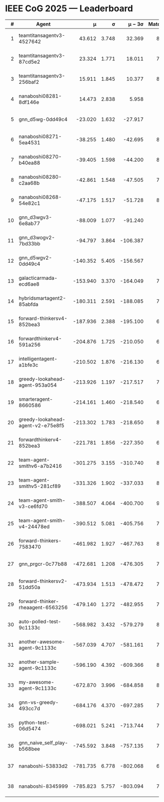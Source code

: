 # IEEE CoG 2025 — Leaderboard

| # | Agent | μ | σ | μ − 3σ | Matches | Updated |
|---:|---|---:|---:|---:|---:|---|
| 1 | teamtitansagentv3-4527642 | 43.612 | 3.748 | 32.369 | 8636 | 2025-08-30 21:12 |
| 2 | teamtitansagentv3-87cd5e2 | 23.324 | 1.771 | 18.011 | 7778 | 2025-08-30 21:12 |
| 3 | teamtitansagentv3-256baf2 | 15.911 | 1.845 | 10.377 | 8354 | 2025-08-30 21:12 |
| 4 | nanaboshi08281-8df146e | 14.473 | 2.838 | 5.958 | 356 | 2025-08-30 21:12 |
| 5 | gnn_d5wg-0dd49c4 | -23.020 | 1.632 | -27.917 | 180 | 2025-08-30 21:12 |
| 6 | nanaboshi08271-5ea4531 | -38.255 | 1.480 | -42.695 | 8478 | 2025-08-30 21:12 |
| 7 | nanaboshi08270-b40ea88 | -39.405 | 1.598 | -44.200 | 8580 | 2025-08-30 21:12 |
| 8 | nanaboshi08280-c2aa68b | -42.861 | 1.548 | -47.505 | 7818 | 2025-08-30 21:12 |
| 9 | nanaboshi08268-54e82c1 | -47.175 | 1.517 | -51.728 | 8040 | 2025-08-30 21:12 |
| 10 | gnn_d3wgv3-6e8ab77 | -88.009 | 1.077 | -91.240 | 238 | 2025-08-30 21:12 |
| 11 | gnn_d3wogv2-7bd33bb | -94.797 | 3.864 | -106.387 | 350 | 2025-08-30 21:12 |
| 12 | gnn_d5wgv2-0dd49c4 | -140.352 | 5.405 | -156.567 | 286 | 2025-08-30 21:12 |
| 13 | galacticarmada-ecd6ae8 | -153.940 | 3.370 | -164.049 | 7900 | 2025-08-30 21:12 |
| 14 | hybridsmartagent2-85abfda | -180.311 | 2.591 | -188.085 | 7173 | 2025-08-30 21:12 |
| 15 | forward-thinkersv4-852bea3 | -187.936 | 2.388 | -195.100 | 6645 | 2025-08-30 21:12 |
| 16 | forwardthinkerv4-591a256 | -204.876 | 1.725 | -210.050 | 6973 | 2025-08-30 21:12 |
| 17 | intelligentagent-a1bfe3c | -210.502 | 1.876 | -216.130 | 6967 | 2025-08-30 21:12 |
| 18 | greedy-lookahead-agent-953a054 | -213.926 | 1.197 | -217.517 | 7564 | 2025-08-30 21:12 |
| 19 | smarteragent-8660586 | -214.161 | 1.460 | -218.540 | 6787 | 2025-08-30 21:12 |
| 20 | greedy-lookahead-agent-v2-e75e8f5 | -213.302 | 1.783 | -218.650 | 8456 | 2025-08-30 21:12 |
| 21 | forwardthinkerv4-852bea3 | -221.781 | 1.856 | -227.350 | 6917 | 2025-08-30 21:12 |
| 22 | team-agent-smithv6-a7b2416 | -301.275 | 3.155 | -310.740 | 8620 | 2025-08-30 21:12 |
| 23 | team-agent-smithv5-281cf89 | -331.326 | 1.902 | -337.033 | 8800 | 2025-08-30 21:12 |
| 24 | team-agent-smith-v3-ce6fd70 | -388.507 | 4.064 | -400.700 | 9338 | 2025-08-30 21:12 |
| 25 | team-agent-smith-v4-24478ed | -390.512 | 5.081 | -405.756 | 7998 | 2025-08-30 21:12 |
| 26 | forward-thinkers-7583470 | -461.982 | 1.927 | -467.763 | 8080 | 2025-08-30 21:12 |
| 27 | gnn_prgcr-0c77b88 | -472.681 | 1.208 | -476.305 | 7710 | 2025-08-30 21:12 |
| 28 | forward-thinkersv2-51dd50a | -473.934 | 1.513 | -478.472 | 7510 | 2025-08-30 21:12 |
| 29 | forward-thinker-rheaagent-6563256 | -479.140 | 1.272 | -482.955 | 7362 | 2025-08-30 21:12 |
| 30 | auto-polled-test-9c1133c | -568.982 | 3.432 | -579.279 | 8300 | 2025-08-30 21:12 |
| 31 | another-awesome-agent-9c1133c | -567.039 | 4.707 | -581.161 | 7860 | 2025-08-30 21:12 |
| 32 | another-sample-agent-9c1133c | -596.190 | 4.392 | -609.366 | 8580 | 2025-08-30 21:12 |
| 33 | my-awesome-agent-9c1133c | -672.870 | 3.996 | -684.858 | 8280 | 2025-08-30 21:12 |
| 34 | gnn-vs-greedy-493cc7d | -684.176 | 4.370 | -697.285 | 7160 | 2025-08-30 21:12 |
| 35 | python-test-06d5474 | -698.021 | 5.241 | -713.744 | 7080 | 2025-08-30 21:12 |
| 36 | gnn_naive_self_play-b568bee | -745.592 | 3.848 | -757.135 | 7040 | 2025-08-30 21:12 |
| 37 | nanaboshi-53833d2 | -781.735 | 6.778 | -802.068 | 6300 | 2025-08-30 21:12 |
| 38 | nanaboshi-8345999 | -785.823 | 5.757 | -803.094 | 7270 | 2025-08-30 21:12 |
